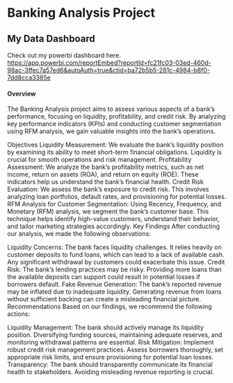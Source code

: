 # Banking Analysis Project
## My Data Dashboard

Check out my powerbi dashboard here.
https://app.powerbi.com/reportEmbed?reportId=fc21fc03-03ed-460d-98ac-3ffec7a57ed6&autoAuth=true&ctid=ba72b5b5-281c-4984-b8f0-7dd8cca3385e
#### Overview
The Banking Analysis project aims to assess various aspects of a bank’s performance, focusing on liquidity, profitability, and credit risk. By analyzing key performance indicators (KPIs) and conducting customer segmentation using RFM analysis, we gain valuable insights into the bank’s operations.

Objectives
Liquidity Measurement: We evaluate the bank’s liquidity position by examining its ability to meet short-term financial obligations. Liquidity is crucial for smooth operations and risk management.
Profitability Assessment: We analyze the bank’s profitability metrics, such as net income, return on assets (ROA), and return on equity (ROE). These indicators help us understand the bank’s financial health.
Credit Risk Evaluation: We assess the bank’s exposure to credit risk. This involves analyzing loan portfolios, default rates, and provisioning for potential losses.
RFM Analysis for Customer Segmentation: Using Recency, Frequency, and Monetary (RFM) analysis, we segment the bank’s customer base. This technique helps identify high-value customers, understand their behavior, and tailor marketing strategies accordingly.
Key Findings
After conducting our analysis, we made the following observations:

Liquidity Concerns: The bank faces liquidity challenges. It relies heavily on customer deposits to fund loans, which can lead to a lack of available cash. Any significant withdrawal by customers could exacerbate this issue.
Credit Risk: The bank’s lending practices may be risky. Providing more loans than the available deposits can support could result in potential losses if borrowers default.
Fake Revenue Generation: The bank’s reported revenue may be inflated due to inadequate liquidity. Generating revenue from loans without sufficient backing can create a misleading financial picture.
Recommendations
Based on our findings, we recommend the following actions:

Liquidity Management: The bank should actively manage its liquidity position. Diversifying funding sources, maintaining adequate reserves, and monitoring withdrawal patterns are essential.
Risk Mitigation: Implement robust credit risk management practices. Assess borrowers thoroughly, set appropriate risk limits, and ensure provisioning for potential loan losses.
Transparency: The bank should transparently communicate its financial health to stakeholders. Avoiding misleading revenue reporting is crucial.
